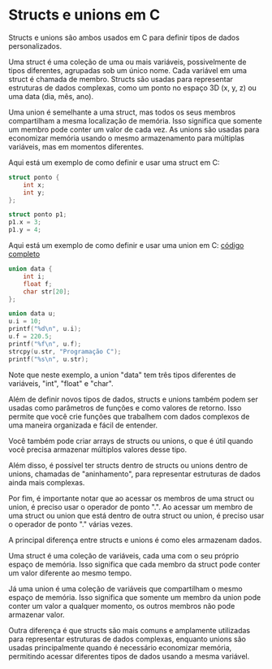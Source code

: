 # Structs e unions em C

Structs e unions são ambos usados em C para definir tipos de dados personalizados.

Uma struct é uma coleção de uma ou mais variáveis, possivelmente de tipos diferentes, agrupadas sob um único nome. Cada variável em uma struct é chamada de membro. Structs são usadas para representar estruturas de dados complexas, como um ponto no espaço 3D (x, y, z) ou uma data (dia, mês, ano).

Uma union é semelhante a uma struct, mas todos os seus membros compartilham a mesma localização de memória. Isso significa que somente um membro pode conter um valor de cada vez. As unions são usadas para economizar memória usando o mesmo armazenamento para múltiplas variáveis, mas em momentos diferentes.

Aqui está um exemplo de como definir e usar uma struct em C:
```c
struct ponto {
    int x;
    int y;
};

struct ponto p1;
p1.x = 3;
p1.y = 4;
```

Aqui está um exemplo de como definir e usar uma union em C: [código completo](ex_union1.c)

```c
union data {
    int i;
    float f;
    char str[20];
};

union data u;
u.i = 10;
printf("%d\n", u.i);
u.f = 220.5;
printf("%f\n", u.f);
strcpy(u.str, "Programação C");
printf("%s\n", u.str);
```


Note que neste exemplo, a union "data" tem três tipos diferentes de variáveis, "int", "float" e "char".

Além de definir novos tipos de dados, structs e unions também podem ser usadas como parâmetros de funções e como valores de retorno. Isso permite que você crie funções que trabalhem com dados complexos de uma maneira organizada e fácil de entender.

Você também pode criar arrays de structs ou unions, o que é útil quando você precisa armazenar múltiplos valores desse tipo.

Além disso, é possível ter structs dentro de structs ou unions dentro de unions, chamadas de "aninhamento", para representar estruturas de dados ainda mais complexas.

Por fim, é importante notar que ao acessar os membros de uma struct ou union, é preciso usar o operador de ponto ".". Ao acessar um membro de uma struct ou union que está dentro de outra struct ou union, é preciso usar o operador de ponto "." várias vezes.

A principal diferença entre structs e unions é como eles armazenam dados.

Uma struct é uma coleção de variáveis, cada uma com o seu próprio espaço de memória. Isso significa que cada membro da struct pode conter um valor diferente ao mesmo tempo.

Já uma union é uma coleção de variáveis que compartilham o mesmo espaço de memória. Isso significa que somente um membro da union pode conter um valor a qualquer momento, os outros membros não pode armazenar valor.

Outra diferença é que structs são mais comuns e amplamente utilizadas para representar estruturas de dados complexas, enquanto unions são usadas principalmente quando é necessário economizar memória, permitindo acessar diferentes tipos de dados usando a mesma variável.
